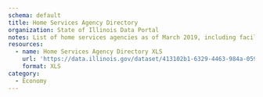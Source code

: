 ```yaml
---
schema: default
title: Home Services Agency Directory
organization: State of Illinois Data Portal
notes: List of home services agencies as of March 2019, including facility name, address, phone number, license number, and license expiration date.
resources:
  - name: Home Services Agency Directory XLS
    url: 'https://data.illinois.gov/dataset/413102b1-6329-4463-984a-0591d4bf65e8/resource/bb39d89f-3e54-41a4-adb9-fee63dee2f90/download/siqueryinterns-2018-2019illinois.govhome-services-agencies-march-2019.xls'
    format: XLS
category:
  - Economy
---
```

